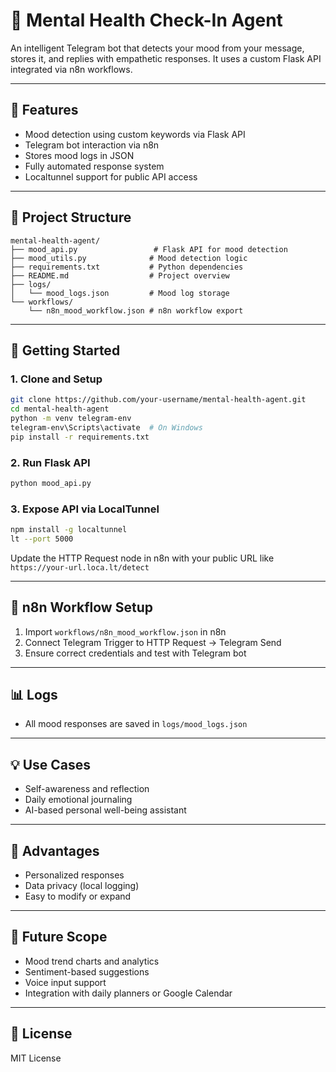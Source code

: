 # 🧠 Mental Health Check-In Agent

An intelligent Telegram bot that detects your mood from your message, stores it, and replies with empathetic responses. It uses a custom Flask API integrated via n8n workflows.

---

## 🔧 Features

- Mood detection using custom keywords via Flask API
- Telegram bot interaction via n8n
- Stores mood logs in JSON
- Fully automated response system
- Localtunnel support for public API access

---

## 📁 Project Structure

```
mental-health-agent/
├── mood_api.py                 # Flask API for mood detection
├── mood_utils.py              # Mood detection logic
├── requirements.txt           # Python dependencies
├── README.md                  # Project overview
├── logs/
│   └── mood_logs.json         # Mood log storage
└── workflows/
    └── n8n_mood_workflow.json # n8n workflow export
```

---

## 🚀 Getting Started

### 1. Clone and Setup
```bash
git clone https://github.com/your-username/mental-health-agent.git
cd mental-health-agent
python -m venv telegram-env
telegram-env\Scripts\activate  # On Windows
pip install -r requirements.txt
```

### 2. Run Flask API
```bash
python mood_api.py
```

### 3. Expose API via LocalTunnel
```bash
npm install -g localtunnel
lt --port 5000
```
Update the HTTP Request node in n8n with your public URL like `https://your-url.loca.lt/detect`

---

## 🤖 n8n Workflow Setup

1. Import `workflows/n8n_mood_workflow.json` in n8n
2. Connect Telegram Trigger to HTTP Request → Telegram Send
3. Ensure correct credentials and test with Telegram bot

---

## 📊 Logs
- All mood responses are saved in `logs/mood_logs.json`

---

## 💡 Use Cases
- Self-awareness and reflection
- Daily emotional journaling
- AI-based personal well-being assistant

---

## 🌟 Advantages
- Personalized responses
- Data privacy (local logging)
- Easy to modify or expand

---

## 🔮 Future Scope
- Mood trend charts and analytics
- Sentiment-based suggestions
- Voice input support
- Integration with daily planners or Google Calendar

---

## 📜 License
MIT License
